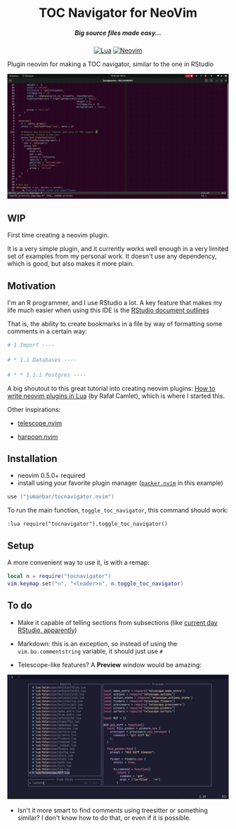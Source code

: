 <div align="center">

# TOC Navigator for NeoVim

##### Big source files made easy...

[![Lua](https://img.shields.io/badge/Lua-blue.svg?style=for-the-badge&logo=lua)](http://www.lua.org)
[![Neovim](https://img.shields.io/badge/Neovim%200.5+-green.svg?style=for-the-badge&logo=neovim)](https://neovim.io)
</div>

Plugin neovim for making a TOC navigator, similar to the one in RStudio

![](demo.gif)

## WIP

First time creating a neovim plugin.

It is a very simple plugin, and it currently works well enough in a very limited set of examples from my personal work. It doesn't use any dependency, which is good, but also makes it more plain.

## Motivation

I'm an R programmer, and I use RStudio a lot. A key feature that makes my life much easier when using this IDE is the [RStudio document outlines](https://www.natedayta.com/2019/12/25/owning-outlines-in-rstudio/)

That is, the ability to create bookmarks in a file by way of formatting some comments in a certain way:

```r
# 1 Import ----

# * 1.1 Databases ----

# * * 1.1.1 Postgres ----
```

A big shoutout to this great tutorial into creating neovim plugins: [How to write neovim plugins in Lua](https://dev.to/2nit/how-to-write-neovim-plugins-in-lua-5cca) (by Rafał Camlet), which is where I started this.

Other inspirations:

- [telescope.nvim](https://github.com/nvim-telescope/telescope.nvim)

- [harpoon.nvim](https://github.com/ThePrimeagen/harpoon)


## Installation

* neovim 0.5.0+ required
* install using your favorite plugin manager ([`packer.nvim`](https://github.com/wbthomason/packer.nvim) in this example)

```lua
use ("jumanbar/tocnavigator.nvim")
```

To run the main function, `toggle_toc_navigator`, this command should work:

```vim
:lua require("tocnavigator").toggle_toc_navigator()
```

## Setup

A more convenient way to use it, is with a remap:

```lua
local n = require("tocnavigator")
vim.keymap.set("n", "<leader>n", n.toggle_toc_navigator)
```

## To do

- Make it capable of telling sections from subsections (like [current day RStudio, apparently](https://posit.co/blog/rstudio-v1-4-preview-little-things/))
- Markdown: this is an exception, so instead of using the `vim.bo.commentstring` variable, it should just use `#`


- Telescope-like features? A **Preview** window would be amazing:

![](example_telescope.png)


- Isn't it more smart to find comments using treesitter or something similar? I don't know how to do that, or even if it is possible.
